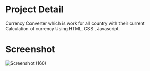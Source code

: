 # Project Detail
Currency Converter which is work for all country with their current Calculation of currency Using HTML, CSS , Javascript.
# Screenshot
![Screenshot (160)](https://github.com/guptaravimp/Currency-Converter/assets/142169363/a1bdf41f-0922-4808-95f7-bd2972c5bb0d)
